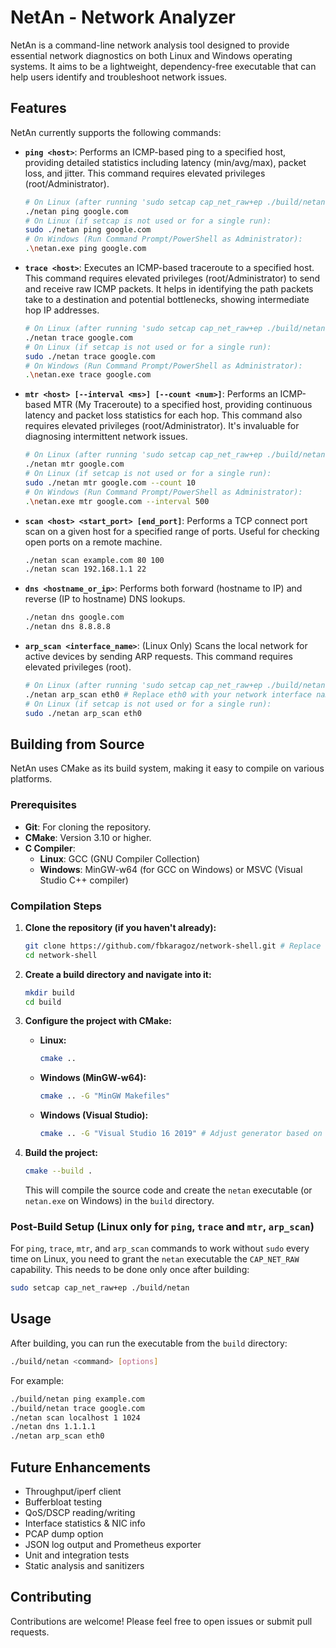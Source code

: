 # NetAn - Network Analyzer

NetAn is a command-line network analysis tool designed to provide essential network diagnostics on both Linux and Windows operating systems. It aims to be a lightweight, dependency-free executable that can help users identify and troubleshoot network issues.

## Features

NetAn currently supports the following commands:

*   **`ping <host>`**: Performs an ICMP-based ping to a specified host, providing detailed statistics including latency (min/avg/max), packet loss, and jitter. This command requires elevated privileges (root/Administrator).
    ```bash
    # On Linux (after running 'sudo setcap cap_net_raw+ep ./build/netan' once):
    ./netan ping google.com
    # On Linux (if setcap is not used or for a single run):
    sudo ./netan ping google.com
    # On Windows (Run Command Prompt/PowerShell as Administrator):
    .\netan.exe ping google.com
    ```

*   **`trace <host>`**: Executes an ICMP-based traceroute to a specified host. This command requires elevated privileges (root/Administrator) to send and receive raw ICMP packets. It helps in identifying the path packets take to a destination and potential bottlenecks, showing intermediate hop IP addresses.
    ```bash
    # On Linux (after running 'sudo setcap cap_net_raw+ep ./build/netan' once):
    ./netan trace google.com
    # On Linux (if setcap is not used or for a single run):
    sudo ./netan trace google.com
    # On Windows (Run Command Prompt/PowerShell as Administrator):
    .\netan.exe trace google.com
    ```

*   **`mtr <host> [--interval <ms>] [--count <num>]`**: Performs an ICMP-based MTR (My Traceroute) to a specified host, providing continuous latency and packet loss statistics for each hop. This command also requires elevated privileges (root/Administrator). It's invaluable for diagnosing intermittent network issues.
    ```bash
    # On Linux (after running 'sudo setcap cap_net_raw+ep ./build/netan' once):
    ./netan mtr google.com
    # On Linux (if setcap is not used or for a single run):
    sudo ./netan mtr google.com --count 10
    # On Windows (Run Command Prompt/PowerShell as Administrator):
    .\netan.exe mtr google.com --interval 500
    ```

*   **`scan <host> <start_port> [end_port]`**: Performs a TCP connect port scan on a given host for a specified range of ports. Useful for checking open ports on a remote machine.
    ```bash
    ./netan scan example.com 80 100
    ./netan scan 192.168.1.1 22
    ```

*   **`dns <hostname_or_ip>`**: Performs both forward (hostname to IP) and reverse (IP to hostname) DNS lookups.
    ```bash
    ./netan dns google.com
    ./netan dns 8.8.8.8
    ```

*   **`arp_scan <interface_name>`**: (Linux Only) Scans the local network for active devices by sending ARP requests. This command requires elevated privileges (root).
    ```bash
    # On Linux (after running 'sudo setcap cap_net_raw+ep ./build/netan' once):
    ./netan arp_scan eth0 # Replace eth0 with your network interface name (e.g., wlan0, enp0s3)
    # On Linux (if setcap is not used or for a single run):
    sudo ./netan arp_scan eth0
    ```

## Building from Source

NetAn uses CMake as its build system, making it easy to compile on various platforms.

### Prerequisites

*   **Git**: For cloning the repository.
*   **CMake**: Version 3.10 or higher.
*   **C Compiler**: 
    *   **Linux**: GCC (GNU Compiler Collection)
    *   **Windows**: MinGW-w64 (for GCC on Windows) or MSVC (Visual Studio C++ compiler)

### Compilation Steps

1.  **Clone the repository (if you haven't already):**
    ```bash
    git clone https://github.com/fbkaragoz/network-shell.git # Replace with actual repo URL
    cd network-shell
    ```

2.  **Create a build directory and navigate into it:**
    ```bash
    mkdir build
    cd build
    ```

3.  **Configure the project with CMake:**
    *   **Linux:**
        ```bash
        cmake ..
        ```
    *   **Windows (MinGW-w64):**
        ```bash
        cmake .. -G "MinGW Makefiles"
        ```
    *   **Windows (Visual Studio):**
        ```bash
        cmake .. -G "Visual Studio 16 2019" # Adjust generator based on your VS version
        ```

4.  **Build the project:**
    ```bash
    cmake --build .
    ```

    This will compile the source code and create the `netan` executable (or `netan.exe` on Windows) in the `build` directory.

### Post-Build Setup (Linux only for `ping`, `trace` and `mtr`, `arp_scan`)

For `ping`, `trace`, `mtr`, and `arp_scan` commands to work without `sudo` every time on Linux, you need to grant the `netan` executable the `CAP_NET_RAW` capability. This needs to be done only once after building:

```bash
sudo setcap cap_net_raw+ep ./build/netan
```

## Usage

After building, you can run the executable from the `build` directory:

```bash
./build/netan <command> [options]
```

For example:

```bash
./build/netan ping example.com
./build/netan trace google.com
./netan scan localhost 1 1024
./netan dns 1.1.1.1
./netan arp_scan eth0
```

## Future Enhancements

*   Throughput/iperf client
*   Bufferbloat testing
*   QoS/DSCP reading/writing
*   Interface statistics & NIC info
*   PCAP dump option
*   JSON log output and Prometheus exporter
*   Unit and integration tests
*   Static analysis and sanitizers

## Contributing

Contributions are welcome! Please feel free to open issues or submit pull requests.
